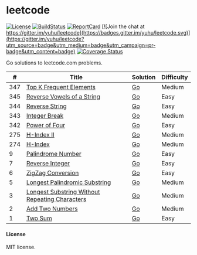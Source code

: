 # leetcode

[![License](https://img.shields.io/badge/license-MIT-blue.svg)](LICENSE)
[![BuildStatus](https://travis-ci.org/yuhu/leetcode.svg?branch=master)](https://travis-ci.org/yuhu/leetcode)
[![ReportCard](https://goreportcard.com/badge/github.com/yuhu/leetcode)](https://goreportcard.com/report/github.com/yuhu/leetcode)
[![Join the chat at https://gitter.im/yuhu/leetcode](https://badges.gitter.im/yuhu/leetcode.svg)](https://gitter.im/yuhu/leetcode?utm_source=badge&utm_medium=badge&utm_campaign=pr-badge&utm_content=badge)
[![Coverage Status](https://coveralls.io/repos/github/yuhu/leetcode/badge.svg?branch=master)](https://coveralls.io/github/yuhu/leetcode?branch=master)

Go solutions to leetcode.com problems.

| # | Title | Solution | Difficulty |
|---| ----- | -------- | ---------- |
|347| [Top K Frequent Elements](https://leetcode.com/problems/top-k-frequent-elements/) | [Go](problems/347.TopKFreq) | Medium |
|345| [Reverse Vowels of a String](https://leetcode.com/problems/reverse-vowels-of-a-string/) | [Go](problems/345.ReverseVowels/) | Easy |
|344| [Reverse String](https://leetcode.com/problems/reverse-string/) | [Go](problems/344.ReverseString/) | Easy |
|343| [Integer Break](https://leetcode.com/problems/integer-break/) | [Go](problems/343.IntegerBreak/) | Medium |
|342| [Power of Four](https://leetcode.com/problems/power-of-four/) | [Go](problems/342.PowerOfFour/) | Easy |
|275| [H-Index II](https://leetcode.com/problems/h-index-ii/) | [Go](problems/275.H-Index2/) | Medium |
|274| [H-Index](https://leetcode.com/problems/h-index/) | [Go](problems/274.H-Index/) | Medium |
| 9 | [Palindrome Number](https://leetcode.com/problems/palindrome-number/) | [Go](problems/9.PalindromeNumber/) | Easy |
| 7 | [Reverse Integer](https://leetcode.com/problems/reverse-integer/) | [Go](problems/7.ReverseInt/) | Easy |
| 6 | [ZigZag Conversion](https://leetcode.com/problems/zigzag-conversion/) | [Go](problems/6.ZigZag/) | Easy |
| 5 | [Longest Palindromic Substring](https://leetcode.com/problems/longest-palindromic-substring/) | [Go](problems/5.PalindromicSubstr/) | Medium |
| 3 | [Longest Substring Without Repeating Characters](https://leetcode.com/problems/longest-substring-without-repeating-characters/) | [Go](problems/3.LongestSubstr/) | Medium |
| 2 | [Add Two Numbers](https://leetcode.com/problems/add-two-numbers/) | [Go](problems/2.AddTwoNumbers/) | Medium |
| 1 | [Two Sum](https://leetcode.com/problems/two-sum/) | [Go](problems/1.TwoSum/) | Easy |

#### License

MIT license.
